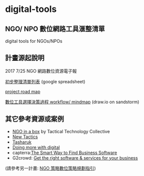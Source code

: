 # digital-tools
## NGO/ NPO 數位網路工具滙整清單
digital tools for NGOs/NPOs

## 計畫源起說明

2017 7/25 NGO 網路數位資源電子報

[初步整理清單列表](https://docs.google.com/spreadsheets/d/1O6M9WpVCP9WqrA3fTTHdkewadncKgXzspvATsqChAEA/edit#gid=239670452) (google spreadsheet)

[project road map](https://github.com/twngo/digital-tools/projects/1) 

[數位工具選擇決策過程 workflow/ mindmap](https://oasis.sandstorm.io/shared/MeN8LDIdq6clHGo-juZTCL8Z0BHdDp9fk_7RtrqVFV1) (draw.io on sandstorm)

## 其它參考資源或案例

 - [NGO in a box](https://ngoinabox.org/) by Tactical Technology Collective
 - [New Tactics](https://www.newtactics.org/tactics)
 - [Tasharuk](https://www.tasharuk.net/en/home/)
 - [Doing more with digital](http://www.communityhowto.com/)
 - capterra:[The Smart Way to Find Business Software](http://www.capterra.com/)
 - G2crowd: [Get the right software & services for your business](https://www.g2crowd.com/)
 
 (請參考另一計畫: [NGO 策略數位策略規劃指引](https://github.com/twngo/digital-strategy))


